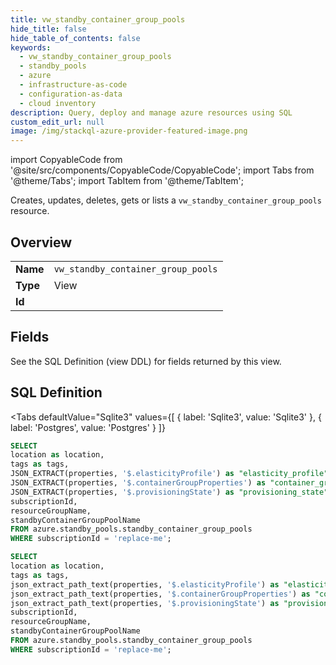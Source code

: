 ```yaml
--- 
title: vw_standby_container_group_pools
hide_title: false
hide_table_of_contents: false
keywords:
  - vw_standby_container_group_pools
  - standby_pools
  - azure
  - infrastructure-as-code
  - configuration-as-data
  - cloud inventory
description: Query, deploy and manage azure resources using SQL
custom_edit_url: null
image: /img/stackql-azure-provider-featured-image.png
---
```


import CopyableCode from '@site/src/components/CopyableCode/CopyableCode';
import Tabs from '@theme/Tabs';
import TabItem from '@theme/TabItem';

Creates, updates, deletes, gets or lists a <code>vw_standby_container_group_pools</code> resource.

## Overview
<table><tbody>
<tr><td><b>Name</b></td><td><code>vw_standby_container_group_pools</code></td></tr>
<tr><td><b>Type</b></td><td>View</td></tr>
<tr><td><b>Id</b></td><td><CopyableCode code="azure.standby_pools.vw_standby_container_group_pools" /></td></tr>
</tbody></table>

## Fields

See the SQL Definition (view DDL) for fields returned by this view.

## SQL Definition

<Tabs
defaultValue="Sqlite3"
values={[
{ label: 'Sqlite3', value: 'Sqlite3' },
{ label: 'Postgres', value: 'Postgres' }
]}
>
<TabItem value="Sqlite3">

```sql
SELECT
location as location,
tags as tags,
JSON_EXTRACT(properties, '$.elasticityProfile') as "elasticity_profile",
JSON_EXTRACT(properties, '$.containerGroupProperties') as "container_group_properties",
JSON_EXTRACT(properties, '$.provisioningState') as "provisioning_state",
subscriptionId,
resourceGroupName,
standbyContainerGroupPoolName
FROM azure.standby_pools.standby_container_group_pools
WHERE subscriptionId = 'replace-me';
```

</TabItem>
<TabItem value="Postgres">

```sql
SELECT
location as location,
tags as tags,
json_extract_path_text(properties, '$.elasticityProfile') as "elasticity_profile",
json_extract_path_text(properties, '$.containerGroupProperties') as "container_group_properties",
json_extract_path_text(properties, '$.provisioningState') as "provisioning_state",
subscriptionId,
resourceGroupName,
standbyContainerGroupPoolName
FROM azure.standby_pools.standby_container_group_pools
WHERE subscriptionId = 'replace-me';
```

</TabItem>
</Tabs>
